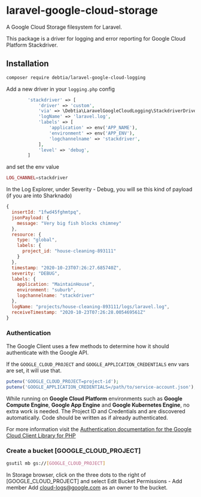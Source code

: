 # laravel-google-cloud-storage

A Google Cloud Storage filesystem for Laravel.

This package is a driver for logging and error reporting for Google Cloud Platform Stackdriver.

## Installation

```bash
composer require debtia/laravel-google-cloud-logging
```

Add a new driver in your `logging.php` config

```php
        'stackdriver' => [
            'driver' => 'custom',
            'via' => \Debtia\LaravelGoogleCloudLogging\StackdriverDriver::class,
            'logName' => 'laravel.log',
            'labels' => [
                'application' => env('APP_NAME'),
                'environment' => env('APP_ENV'),
                'logchannelname' => 'stackdriver',
            ],
            'level' => 'debug',
        ]
```

and set the env value
```php
LOG_CHANNEL=stackdriver
```
In the Log Explorer, under Severity - Debug, you will se this kind of payload (if you are into Sharknado)
```javascript
{
  insertId: "1fwd45fghmtpq",
  jsonPayload: {
    message: "Very big fish blocks chimney"
  },
  resource: {
    type: "global",
    labels: {
      project_id: "house-cleaning-893111"
    }
  },
  timestamp: "2020-10-23T07:26:27.685740Z",
  severity: "DEBUG",
  labels: {
    application: "MaintainHouse",
    environment: "suburb",
    logchannelname: "stackdriver"
  },
  logName: "projects/house-cleaning-893111/logs/laravel.log",
  receiveTimestamp: "2020-10-23T07:26:28.005469561Z"
}
```

### Authentication

The Google Client uses a few methods to determine how it should authenticate with the Google API.

If the `GOOGLE_CLOUD_PROJECT` and `GOOGLE_APPLICATION_CREDENTIALS` env vars are set, it will use that.
   ```php
   putenv('GOOGLE_CLOUD_PROJECT=project-id');
   putenv('GOOGLE_APPLICATION_CREDENTIALS=/path/to/service-account.json');
   ```

While running on **Google Cloud Platform** environments such as **Google Compute Engine**, **Google App Engine** and **Google Kubernetes Engine**, no extra work is needed. The Project ID and Credentials and are discovered automatically. Code should be written as if already authenticated.

For more information visit the [Authentication documentation for the Google Cloud Client Library for PHP](https://github.com/googleapis/google-cloud-php/blob/master/AUTHENTICATION.md) 

### Create a bucket [GOOGLE_CLOUD_PROJECT]
```bash
gsutil mb gs://[GOOGLE_CLOUD_PROJECT]
```

In Storage browser, click on the three dots to the right of [GOOGLE_CLOUD_PROJECT] and select Edit Bucket Permissions - Add member
Add cloud-logs@google.com as an owner to the bucket.
